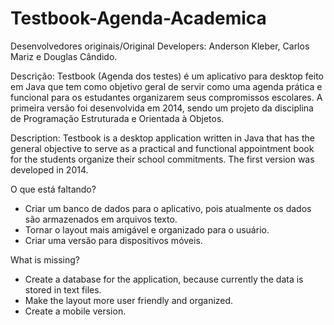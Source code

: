 # Testbook-Agenda-Academica

Desenvolvedores originais/Original Developers: Anderson Kleber, Carlos Mariz e Douglas Cândido.

Descrição: Testbook (Agenda dos testes) é um aplicativo para desktop feito em Java que tem como objetivo geral de servir como uma agenda prática e funcional para os estudantes organizarem seus compromissos escolares. A primeira versão foi desenvolvida em 2014, sendo um projeto da disciplina de Programação Estruturada e Orientada à Objetos. 

Description: Testbook is a desktop application written in Java that has the general objective to serve as a practical and functional appointment book for the students organize their school commitments. The first version was developed in 2014.

O que está faltando?
- Criar um banco de dados para o aplicativo, pois atualmente os dados são armazenados em arquivos texto.
- Tornar o layout mais amigável e organizado para o usuário.
- Criar uma versão para dispositivos móveis.

What is missing?
- Create a database for the application, because currently the data is stored in text files.
- Make the layout more user friendly and organized.
- Create a mobile version.

